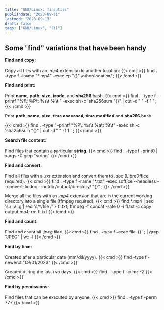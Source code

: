 ```yaml
---
title: "GNU/Linux: findutils"
publishdate: "2023-09-01"
lastmod: "2023-09-13"
draft: false
tags: ["GNU/Linux", "CLI"]
---
```

## Some "find" variations that have been handy
**Find and copy:**<br><br>
Copy all files with an _.mp4_ extension to another location:
{{< cmd >}}
find . -type f -iname "*.mp4" -exec cp "{}" /other/location/  \;
{{< /cmd >}}

**Find and print:**<br><br> Print **name**, **path**, **size**, **inode**, and **sha256** hash.
{{< cmd >}}
find . -type f -printf  "%f\t %P\t %s\t %i\t " -exec sh -c 'sha256sum "{}" | cut -d " " -f 1 ' \;
{{< /cmd >}}

Print **path**, **name**, **size**, **time accessed**, **time modified** and **sha256** hash.

{{< cmd >}}
find . -type f -printf "%P\t %s\t %a\t %t\t" -exec sh -c 'sha256sum "{}" | cut -d " " -f 1 ' \;
{{< /cmd >}}

**Search file content**:<br><br>
Find files that contain a particular **string**.
{{< cmd >}}
find . -type f -print0 | xargs -0 grep "string"
{{< /cmd >}}

**Find and convert:**<br><br>
Find all files with a _.txt_ extension and convert them to _.doc_ (LibreOffice required).
{{< cmd >}}
find . -type f -name "*.txt" -exec soffice --headless --convert-to doc --outdir /output/directory/ "{}" \;
{{< /cmd >}}

Merge all the files with an _.mp4_ extension that are in the current working directory into a single file (ffmpeg required).
{{< cmd >}}
find *.mp4 | sed 's:\ :\\\ :g'| sed 's/^/file /' > fl.txt; ffmpeg -f concat -safe 0 -i fl.txt -c copy output.mp4; rm fl.txt
{{< /cmd >}}

**Find and count**:<br><br>
Find and count all _.jpeg_ files.
{{< cmd >}}
find . -type f -exec file '{}' \; | grep "JPEG" | wc -l
{{< /cmd >}}

**Find by time:**<br><br>
Created after a particular date (mm/dd/yyyy).
{{< cmd >}}
find -type f -newerct "09/01/2023" 
{{< /cmd >}}

Created during the last two days.
{{< cmd >}}
find . -type f -ctime -2
{{< /cmd >}}

**Find by permissions:**<br><br>
Find files that can be executed by anyone.
{{< cmd >}}
find . -type f -perm 777
{{< /cmd >}}
